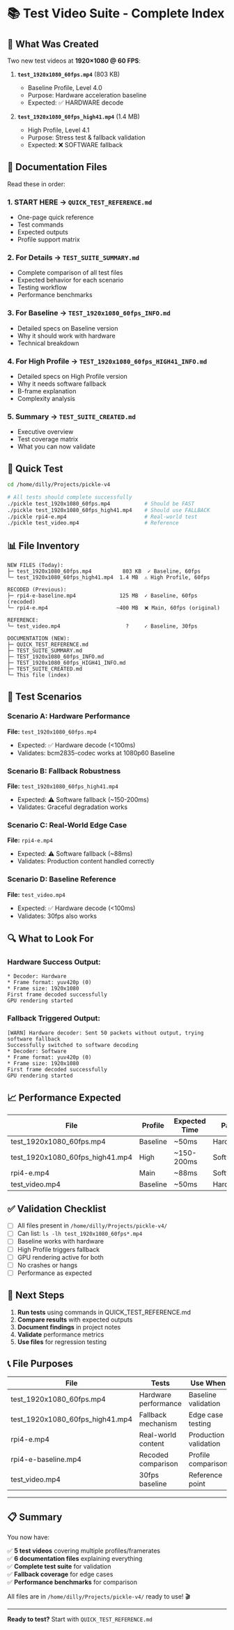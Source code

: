 # 📚 Test Video Suite - Complete Index

## 🎯 What Was Created

Two new test videos at **1920×1080 @ 60 FPS**:

1. **`test_1920x1080_60fps.mp4`** (803 KB)
   - Baseline Profile, Level 4.0
   - Purpose: Hardware acceleration baseline
   - Expected: ✅ HARDWARE decode

2. **`test_1920x1080_60fps_high41.mp4`** (1.4 MB)
   - High Profile, Level 4.1
   - Purpose: Stress test & fallback validation
   - Expected: ❌ SOFTWARE fallback

## 📖 Documentation Files

Read these in order:

### 1. **START HERE** → `QUICK_TEST_REFERENCE.md`
- One-page quick reference
- Test commands
- Expected outputs
- Profile support matrix

### 2. **For Details** → `TEST_SUITE_SUMMARY.md`
- Complete comparison of all test files
- Expected behavior for each scenario
- Testing workflow
- Performance benchmarks

### 3. **For Baseline** → `TEST_1920x1080_60fps_INFO.md`
- Detailed specs on Baseline version
- Why it should work with hardware
- Technical breakdown

### 4. **For High Profile** → `TEST_1920x1080_60fps_HIGH41_INFO.md`
- Detailed specs on High Profile version
- Why it needs software fallback
- B-frame explanation
- Complexity analysis

### 5. **Summary** → `TEST_SUITE_CREATED.md`
- Executive overview
- Test coverage matrix
- What you can now validate

## 🧪 Quick Test

```bash
cd /home/dilly/Projects/pickle-v4

# All tests should complete successfully
./pickle test_1920x1080_60fps.mp4           # Should be FAST
./pickle test_1920x1080_60fps_high41.mp4    # Should use FALLBACK
./pickle rpi4-e.mp4                         # Real-world test
./pickle test_video.mp4                     # Reference
```

## 📊 File Inventory

```
NEW FILES (Today):
├─ test_1920x1080_60fps.mp4          803 KB  ✓ Baseline, 60fps
└─ test_1920x1080_60fps_high41.mp4  1.4 MB  ⚠️ High Profile, 60fps

RECODED (Previous):
├─ rpi4-e-baseline.mp4              125 MB  ✓ Baseline, 60fps (recoded)
└─ rpi4-e.mp4                      ~400 MB  ❌ Main, 60fps (original)

REFERENCE:
└─ test_video.mp4                     ?     ✓ Baseline, 30fps

DOCUMENTATION (NEW):
├─ QUICK_TEST_REFERENCE.md
├─ TEST_SUITE_SUMMARY.md
├─ TEST_1920x1080_60fps_INFO.md
├─ TEST_1920x1080_60fps_HIGH41_INFO.md
├─ TEST_SUITE_CREATED.md
└─ This file (index)
```

## 🎯 Test Scenarios

### Scenario A: Hardware Performance
**File:** `test_1920x1080_60fps.mp4`
- Expected: ✅ Hardware decode (<100ms)
- Validates: bcm2835-codec works at 1080p60 Baseline

### Scenario B: Fallback Robustness  
**File:** `test_1920x1080_60fps_high41.mp4`
- Expected: ⚠️ Software fallback (~150-200ms)
- Validates: Graceful degradation works

### Scenario C: Real-World Edge Case
**File:** `rpi4-e.mp4`
- Expected: ⚠️ Software fallback (~88ms)
- Validates: Production content handled correctly

### Scenario D: Baseline Reference
**File:** `test_video.mp4`
- Expected: ✅ Hardware decode (<100ms)
- Validates: 30fps also works

## 🔍 What to Look For

### Hardware Success Output:
```
* Decoder: Hardware
* Frame format: yuv420p (0)
* Frame size: 1920x1080
First frame decoded successfully
GPU rendering started
```

### Fallback Triggered Output:
```
[WARN] Hardware decoder: Sent 50 packets without output, trying software fallback
Successfully switched to software decoding
* Decoder: Software
* Frame format: yuv420p (0)
* Frame size: 1920x1080
First frame decoded successfully
GPU rendering started
```

## 📈 Performance Expected

| File | Profile | Expected Time | Path |
|------|---------|---|---|
| test_1920x1080_60fps.mp4 | Baseline | ~50ms | Hardware |
| test_1920x1080_60fps_high41.mp4 | High | ~150-200ms | Software |
| rpi4-e.mp4 | Main | ~88ms | Software |
| test_video.mp4 | Baseline | ~50ms | Hardware |

## ✅ Validation Checklist

- [ ] All files present in `/home/dilly/Projects/pickle-v4/`
- [ ] Can list: `ls -lh test_1920x1080_60fps*.mp4`
- [ ] Baseline works with hardware
- [ ] High Profile triggers fallback
- [ ] GPU rendering active for both
- [ ] No crashes or hangs
- [ ] Performance as expected

## 🚀 Next Steps

1. **Run tests** using commands in QUICK_TEST_REFERENCE.md
2. **Compare results** with expected outputs
3. **Document findings** in project notes
4. **Validate** performance metrics
5. **Use files** for regression testing

## 📞 File Purposes

| File | Tests | Use When |
|------|---|---|
| test_1920x1080_60fps.mp4 | Hardware performance | Baseline validation |
| test_1920x1080_60fps_high41.mp4 | Fallback mechanism | Edge case testing |
| rpi4-e.mp4 | Real-world content | Production validation |
| rpi4-e-baseline.mp4 | Recoded comparison | Profile comparison |
| test_video.mp4 | 30fps baseline | Reference point |

---

## 📋 Summary

You now have:

✅ **5 test videos** covering multiple profiles/framerates  
✅ **6 documentation files** explaining everything  
✅ **Complete test suite** for validation  
✅ **Fallback coverage** for edge cases  
✅ **Performance benchmarks** for comparison  

All files are in `/home/dilly/Projects/pickle-v4/` ready to use! 🎬

---

**Ready to test?** Start with `QUICK_TEST_REFERENCE.md`
